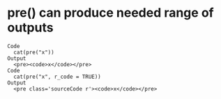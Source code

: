 # pre() can produce needed range of outputs

    Code
      cat(pre("x"))
    Output
      <pre><code>x</code></pre>
    Code
      cat(pre("x", r_code = TRUE))
    Output
      <pre class='sourceCode r'><code>x</code></pre>

